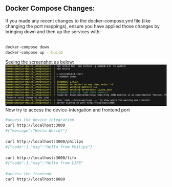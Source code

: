 ## Docker Compose Changes: 

If you made any recent changes to the docker-compose.yml file (like changing the port mappings), ensure you have applied those changes by bringing down and then up the services with:

```sh

docker-compose down
docker-compose up --build
```
Seeing the screenshot as below:
![This represents the configuration is good.](pics/dockerbuild.png)
Now try to access the device-intergation and frontend port
```sh
#access the device integration
curl http://localhost:3000
#{"message":"Hello World!"}

curl http://localhost:3000/philips
#{"code":1,"msg":"Hello from Philips"}

curl http://localhost:3000/lifx
#{"code":1,"msg":"Hello from LIFX"

#access the frontend
curl http://localhost:8080
```



